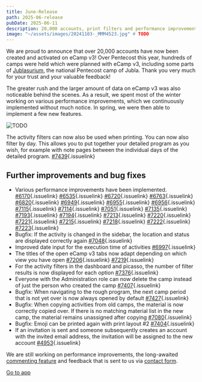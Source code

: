 ```yaml
---
title: June-Release
path: 2025-06-release
pubDate: 2025-06-11
description: 20,000 accounts, print filters and performance improvements
image: "~/assets/images/20241103-_MMM4523.jpg" # TODO
---
```


We are proud to announce that over 20,000 accounts have now been created and activated on eCamp v3! Over Pentecost this year, hundreds of camps were held which were planned with eCamp v3, including some parts of [Jublasurium](https://www.jublasurium.ch/), the national Pentecost camp of Jubla. Thank you very much for your trust and your valuable feedback!

The greater rush and the larger amount of data on eCamp v3 was also noticeable behind the scenes. As a result, we spent most of the winter working on various performance improvements, which we continuously implemented without much notice. In spring, we were then able to implement a few new features.

<div class="simple-columns">

![TODO](~/assets/images/2024-11/checklist-create-de.webp)

<div>

The activity filters can now also be used when printing. You can now also filter by day. This allows you to put together your detailed program as you wish, for example with note pages between the individual days of the detailed program. [#7439](https://github.com/ecamp/ecamp3/pull/7439){.issuelink}
</div>
</div>

## Further improvements and bug fixes

- Various performance improvements have been implemented. [#6170](https://github.com/ecamp/ecamp3/pull/6170){.issuelink} [#6535](https://github.com/ecamp/ecamp3/pull/6535){.issuelink} [#6720](https://github.com/ecamp/ecamp3/pull/6720){.issuelink} [#6763](https://github.com/ecamp/ecamp3/pull/6763){.issuelink} [#6820](https://github.com/ecamp/ecamp3/pull/6820){.issuelink} [#6949](https://github.com/ecamp/ecamp3/pull/6949){.issuelink} [#6955](https://github.com/ecamp/ecamp3/pull/6955){.issuelink} [#6956](https://github.com/ecamp/ecamp3/pull/6956){.issuelink} [#7115](https://github.com/ecamp/ecamp3/pull/7115){.issuelink} [#7114](https://github.com/ecamp/ecamp3/pull/7114){.issuelink} [#7051](https://github.com/ecamp/ecamp3/pull/7051){.issuelink} [#7135](https://github.com/ecamp/ecamp3/pull/7135){.issuelink} [#7193](https://github.com/ecamp/ecamp3/pull/7193){.issuelink} [#7194](https://github.com/ecamp/ecamp3/pull/7194){.issuelink} [#7213](https://github.com/ecamp/ecamp3/pull/7213){.issuelink} [#7220](https://github.com/ecamp/ecamp3/pull/7220){.issuelink} [#7221](https://github.com/ecamp/ecamp3/pull/7221){.issuelink} [#7215](https://github.com/ecamp/ecamp3/pull/7215){.issuelink} [#7218](https://github.com/ecamp/ecamp3/pull/7218){.issuelink} [#7222](https://github.com/ecamp/ecamp3/pull/7222){.issuelink} [#7223](https://github.com/ecamp/ecamp3/pull/7223){.issuelink}
- Bugfix: If the activity is changed in the sidebar, the location and status are displayed correctly again [#7048](https://github.com/ecamp/ecamp3/pull/7048){.issuelink}
- Improved date input for the execution time of activities [#6997](https://github.com/ecamp/ecamp3/pull/6997){.issuelink}
- The titles of the open eCamp v3 tabs now adapt depending on which view you have open [#7206](https://github.com/ecamp/ecamp3/pull/7206){.issuelink} [#7219](https://github.com/ecamp/ecamp3/pull/7219){.issuelink}
- For the activity filters in the dashboard and picasso, the number of filter results is now displayed for each option [#7376](https://github.com/ecamp/ecamp3/pull/7376){.issuelink}
- Everyone with the Administration role can now delete the camp instead of just the person who created the camp [#7407](https://github.com/ecamp/ecamp3/pull/7407){.issuelink}
- Bugfix: When navigating to the rough program, the next camp period that is not yet over is now always opened by default [#7427](https://github.com/ecamp/ecamp3/pull/7427){.issuelink}
- Bugfix: When copying activities from old camps, the material is now correctly copied over. If there is no matching material list in the new camp, the material remains unassigned after copying [#7080](https://github.com/ecamp/ecamp3/issues/7080){.issuelink}
- Bugfix: Emoji can be printed again with print layout #2 [#7404](https://github.com/ecamp/ecamp3/pull/7404){.issuelink}
- If an invitation is sent and someone subsequently creates an account with the invited email address, the invitation will be assigned to the new account [#4953](https://github.com/ecamp/ecamp3/pull/4953){.issuelink}

We are still working on performance improvements, the long-awaited [commenting feature](https://github.com/ecamp/ecamp3/issues/828) and feedback that is sent to us via [contact form](https://www.ecamp3.ch/de/kontakt/).

<a class="btn secondary mr-4 mb-4" href="https://app.ecamp3.ch" target="_blank">Go to app</a>
